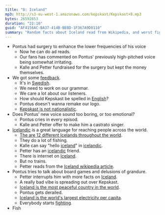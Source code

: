```yaml
---
title: "8: Iceland"
mp3: http://s3-eu-west-1.amazonaws.com/kepskast/Kepskast+8.mp3
bytes: 26592653
duration: "22:10"
guid: "AF4156AC-BA37-414B-BEBD-1F367A9D0110"
summary: "Random facts about Iceland read from Wikipedia, and worst fight in Kepskast history makes this cast a little … weird."
---
```


* Pontus had surgery to enhance the lower frequencies of his voice
	* Now he can do ad reads.
	* Our fans has commented on Pontus' previously high-pitched voice being somewhat irritating. 
	* Kalle and Petter fundraised for the surgery but kept the money themselves. 
* We got some [feedback](http://www.keps.cool/kepskast/feedback/#nav). 
	* It's in [Swedish](http://en.wikipedia.org/wiki/Iceland). 
	* We need to work on our grammar. 
	* We care a lot about our listeners. 
	* How should Kepskast be spelled in [English](http://en.wikipedia.org/wiki/Iceland)? 
	* Pontus doesn't wanna remake our logo. 
	* [Kepskast is not nationalistic](http://en.wikipedia.org/wiki/Iceland).  
* Does Pontus' new voice sound too boring, or too emotional? 
	* Pontus cries in every episod.
	* Kalle and Petter offer to make him a castrato singer. 
* [Icelandic](http://en.wikipedia.org/wiki/Iceland) is a great language for reaching people across the world.  
	* [The are 12 different Icelands throughout the world](http://en.wikipedia.org/wiki/Iceland). 
	* They do a lot of fishing. 
	* Kalle can say "hello [iceland](http://en.wikipedia.org/wiki/Iceland)" in [icelandic](http://en.wikipedia.org/wiki/Iceland). 
	* Petter has an [icelandic](http://en.wikipedia.org/wiki/Iceland) friend. 
	* There is internet on [Iceland](http://en.wikipedia.org/wiki/Iceland). 
	* But no trains. 
	* Petter reads from the [Iceland wikipedia article](http://en.wikipedia.org/wiki/Iceland).
* Pontus tries to talk about board games and delusions of grandure. 
	* Petter interrupts him with more facts on [Iceland](http://en.wikipedia.org/wiki/Iceland). 
	* A really bad vibe is spreading out over Kepskast. 
	* [Iceland is the most peaceful country in the world](http://en.wikipedia.org/wiki/Iceland). 
	* Pontus gets derailed.
	* [Iceland is the world's largest electricity per capita](http://en.wikipedia.org/wiki/Iceland). 
	* Everybody starts [fighting](https://www.youtube.com/watch?v=NGTKVHlYvSA&amp;t=0m34s). 
* Fish